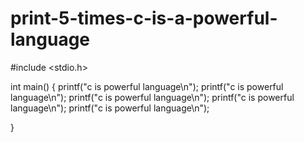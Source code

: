# print-5-times-c-is-a-powerful-language

#include <stdio.h>

int main()
{
   printf("c is powerful language\n");
    printf("c is powerful language\n");
     printf("c is powerful language\n");
      printf("c is powerful language\n");
       printf("c is powerful language\n");
   

}
